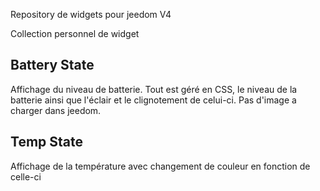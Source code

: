 Repository de widgets pour jeedom V4

Collection personnel de widget

## Battery State

Affichage du niveau de batterie. Tout est géré en CSS, le niveau de la batterie ainsi que l'éclair et le clignotement de celui-ci. Pas d'image a charger dans jeedom.


## Temp State

Affichage de la température avec changement de couleur en fonction de celle-ci
